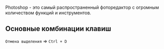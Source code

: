 Photoshop - это самый распространенный фоторедактор с огромным количеством функций и инструментов.

## Основные комбинации клавиш

`Отмена выделения` => `Ctrl + D`
